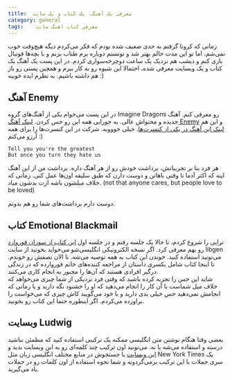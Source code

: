 ```yaml
---
title:  معرفی یک آهنگ، یک کتاب و یک سایت
category: general
tags:    معرفی کتاب اهنگ سایت 
---
```


زمانی که کرونا گرفتم به حدی ضعیف شده بودم که فکر می‌کردم دیگه هیچ‌وقت خوب نمی‌شم، اما تو این مدت حالم بهتر شد و تونستم دوباره برم طناب بزنم و با بچه‌ها فوتبال بازی کنم و دیشب هم نزدیک یک ساعت دوچرخه‌سواری کردم. در این پست یک آهنگ یک کتاب و یک وبسایت معرفی شده، احتمالا این شیوه رو به کار ببرم و همچین پستی رو باز هم داشته باشیم. به نظرم ایده خوبیه :)

## آهنگ Enemy

در این پست می‌خوام یکی از آهنگ‌های گروه Imagine Dragons رو معرفی کنم. آهنگ جدیده و محتواش عالی. یه جورایی همه این رو حس کردن. [<u>لینک آهنگ Enemy</u>](https://www.youtube.com/watch?v=D9G1VOjN_84) و این هم [<u>لینک این آهنگ در یکی از کنسرت‌ها</u>](https://www.youtube.com/watch?v=4TKDGCBbD2s). خیلی خوووبه. شرکت در این کنسرت‌ها را برای همه آرزو می‌کنم :)

    Tell you you're the greatest
    But once you turn they hate us
    
هر فرد بنا بر تجربیاتش، برداشت خودش رو از هر آهنگ داره. برداشت من از این آهنگ اینه که اکثر آدما تا وقتی باهاتن و دوست دارن که طبق سلیقه اون‌ها عمل کنی. زمانی که خلاف میلشون باشه ازت بدشون میاد. (not that anyone cares, but people love to be loved)

دوست دارم برداشت‌های شما رو هم بدونم.


## کتاب Emotional Blackmail

تراپی را شروع کردم، تا حالا یک جلسه رفتم و در جلسه اول [<u>این کتاب از سوزان فوروارد</u>](https://www.amazon.com/Emotional-Blackmail-People-Obligation-Manipulate/dp/0060928972) رو بهم معرفی کرد. اگر نسخه الکترونیکی انگلیسی‌شو می‌خواید بخونید از سایت libgen می‌تونید استفاده کنید. خوندن این کتاب به همه توصیه می‌شه. تا الان نصفش رو خوندم. تا اینجا کتاب شامل یکسری داستان از مراجعه کننده‌های خانم فوروارده که در زندگی درگیر افرادی هستند که آن‌ها را مجبور به انجام کاری می‌کنند. </br>
شاید این حس را تجربه کرده باشید که وقتی فرد نزدیکی از شما چیزی می‌خواهد که خلاف میل شماست یا آن کار را انجام می‌دهید که او را خشنود نگه دارید و یا زمانی که انجامش نمی‌دهید حس خیلی بدی دارید و با خود می‌گویید کاش چیزی که می‌خواست را براورده می‌کردم. اگر اینطوره حتما این کتاب رو بخونید.


## وبسایت Ludwig

بعضی وقتا هنگام نوشتن متن انگلیسی ممکنه یک ترکیبی استفاده کنید که مطمئن نباشید درسته و استفاده می‌شه یا نه. می‌تونید اون ترکیب چند کلمه‌ای رو به این وبسایت بدید و [<u>این وبسایت</u>](https://ludwig.guru/) با جستجوش در منابع مختلف انگلیسی زبان مثل New York Times یک سری جملات با این ترکیب برمی‌گردونه و شما نحوه استفاده از اون کلمات رو در جملات یاد می‌گیرید.






